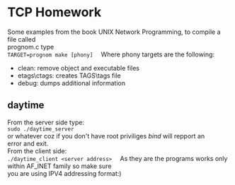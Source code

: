 # TCP Homework
Some examples from the book UNIX Network Programming, to compile a file called  
prognom.c type  
`TARGET=prognom make [phony]  `
Where phony targets are the following:  
- clean: remove object and executable files  
- etags\ctags: creates TAGS\tags file  
- debug: dumps additional information  
## daytime  
From the server side type:  
`sudo ./daytime_server`  
or whatever coz if you don't have root priviliges *bind* will repport an  
error and exit.  
From the client side:  
`./daytime_client <server address>  `
As they are the programs works only within AF_INET family so make sure  
you are using IPV4 addressing format:)  
